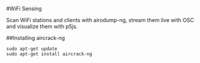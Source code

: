 #WiFi Sensing

Scan WiFi stations and clients with airodump-ng, stream them live with OSC and visualize them with p5js.

##Installing aircrack-ng
~~~~
sudo apt-get update
sudo apt-get install aircrack-ng
~~~~